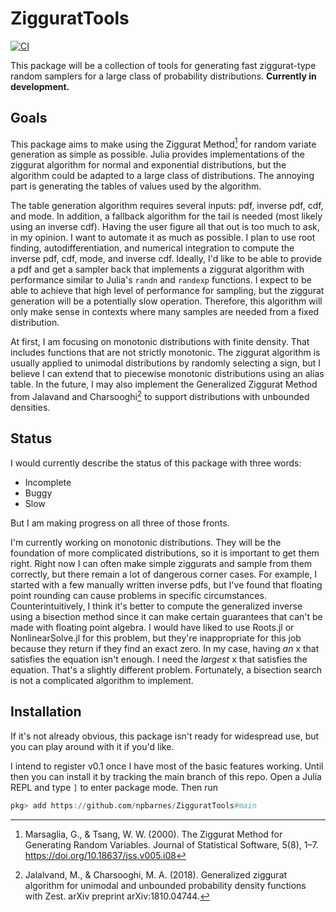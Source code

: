 # ZigguratTools
[![CI](https://github.com/npbarnes/ZigguratTools/actions/workflows/CI.yml/badge.svg)](https://github.com/npbarnes/ZigguratTools/actions/workflows/CI.yml)

This package will be a collection of tools for generating fast ziggurat-type random samplers for a large class of probability distributions. **Currently in development.**

## Goals

This package aims to make using the Ziggurat Method[^1] for random variate generation as simple as possible. Julia provides implementations of the ziggurat algorithm for normal and exponential distributions, but the algorithm could be adapted to a large class of distributions. The annoying part is generating the tables of values used by the algorithm. 

The table generation algorithm requires several inputs: pdf, inverse pdf, cdf, and mode. In addition, a fallback algorithm for the tail is needed (most likely using an inverse cdf). Having the user figure all that out is too much to ask, in my opinion. I want to automate it as much as possible. I plan to use root finding, autodifferentiation, and numerical integration to compute the inverse pdf, cdf, mode, and inverse cdf. Ideally, I'd like to be able to provide a pdf and get a sampler back that implements a ziggurat algorithm with performance similar to Julia's `randn` and `randexp` functions.  I expect to be able to achieve that high level of performance for sampling, but the ziggurat generation will be a potentially slow operation. Therefore, this algorithm will only make sense in contexts where many samples are needed from a fixed distribution.

At first, I am focusing on monotonic distributions with finite density. That includes functions that are not strictly monotonic. The ziggurat algorithm is usually applied to unimodal distributions by randomly selecting a sign, but I believe I can extend that to piecewise monotonic distributions using an alias table. In the future, I may also implement the Generalized Ziggurat Method from Jalavand and Charsooghi[^2] to support distributions with unbounded densities.

## Status
I would currently describe the status of this package with three words:
 * Incomplete
 * Buggy
 * Slow

But I am making progress on all three of those fronts.

I'm currently working on monotonic distributions. They will be the foundation of more complicated distributions, so it is important to get them right. Right now I can often make simple ziggurats and sample from them correctly, but there remain a lot of dangerous corner cases. For example, I started with a few manually written inverse pdfs, but I've found that floating point rounding can cause problems in specific circumstances. Counterintuitively, I think it's better to compute the generalized inverse using a bisection method since it can make certain guarantees that can't be made with floating point algebra. I would have liked to use Roots.jl or NonlinearSolve.jl for this problem, but they're inappropriate for this job because they return if they find an exact zero. In my case, having *an* x that satisfies the equation isn't enough. I need the *largest* x that satisfies the equation. That's a slightly different problem. Fortunately, a bisection search is not a complicated algorithm to implement.

## Installation
If it's not already obvious, this package isn't ready for widespread use, but you can play around with it if you'd like.

I intend to register v0.1 once I have most of the basic features working. Until then you can install it by tracking the main branch of this repo. Open a Julia REPL and type `]` to enter package mode. Then run
```julia
pkg> add https://github.com/npbarnes/ZigguratTools#main
```
[^1]: Marsaglia, G., & Tsang, W. W. (2000). The Ziggurat Method for Generating Random Variables. Journal of Statistical Software, 5(8), 1–7. https://doi.org/10.18637/jss.v005.i08
[^2]: Jalalvand, M., & Charsooghi, M. A. (2018). Generalized ziggurat algorithm for unimodal and unbounded probability density functions with Zest. arXiv preprint arXiv:1810.04744.
